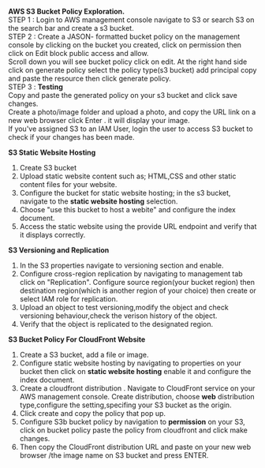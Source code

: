 **AWS S3 Bucket Policy Exploration.**<br>
STEP 1 : Login to AWS management console navigate to S3 or search S3 on the search bar and create a s3 bucket.<br>
STEP 2 : Create a JASON- formatted bucket policy on the management console by clicking on the bucket you created, click on permission then click on Edit block public access and allow.<br>
Scroll down you will see bucket policy click on edit. At the right hand side click on generate policy select the policy type(s3 bucket) add principal copy and paste the resource then click generate policy.<br>
STEP 3 : **Testing**<br>
Copy and paste the generated policy on your s3 bucket and click save changes.<br>
Create a photo/image folder and upload a photo, and copy the URL link on a new web browser click Enter . it will display your image.<br>
If you've assigned S3 to an IAM User, login the user to access S3 bucket to check if your changes has been made.<br>

**S3 Static Website Hosting**<br>
1. Create S3 bucket<br>
2. Upload static website content such as; HTML,CSS and other static content files for your website.<br>
3. Configure the bucket for static website hosting; in the s3 bucket, navigate to the **static website hosting** selection.<br>
4. Choose "use this bucket to host a webite" and configure the index document.<br>
5. Access the static website using the provide URL endpoint and verify that it displays correctly.<br>

**S3 Versioning and Replication**<br>
1. In the S3 properties navigate to versioning section and enable.<br>
2. Configure cross-region replication by navigating to management tab click on "Replication". Configure source region(your bucket region) then destination region(which is another region of your choice) then create or select IAM role for replication.<br>
3. Upload an object to test versioning,modify the object and check versioning behaviour,check the verison history of the object.<br>
4.  Verify that the object is replicated to the designated region.<br>

**S3 Bucket Policy For CloudFront Website**<br>
1. Create a S3 bucket, add a file or image.<br>
2. Configure static website hosting by navigating to properties on your bucket then click on **static website hosting** enable it and configure the index document.<br>
3. Create a cloudfront distribution . Navigate to CloudFront service on your AWS management console. Create distribution, choose **web** distribution type,configure the setting,specifing your S3 bucket as the origin.<br>
4. Click create and copy the policy that pop up.<br>
5. Configure S3b bucket policy by navigation to **permission** on your S3, click on bucket policy paste the policy from cloudfront and click make changes.<br>
6. Then copy the CloudFront distribution URL and paste on your new web browser /the image name on S3 bucket and press ENTER.

